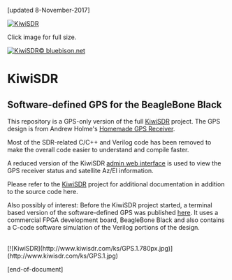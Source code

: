 [updated 8-November-2017]

[![KiwiSDR](http://www.kiwisdr.com/ks/Seeed.sample.1.780px.jpg)](http://www.kiwisdr.com/ks/Seeed.sample.1.jpg)

Click image for full size.

[![KiwiSDR](http://www.kiwisdr.com/ks/kiwi-with-headphones.130x170.png)© bluebison.net](http://bluebison.net)

KiwiSDR
=======

Software-defined GPS for the BeagleBone Black
----------------------------------------------------------------------

This repository is a GPS-only version of the full [KiwiSDR](https://github.com/jks-prv/Beagle_SDR_GPS) project.
The GPS design is from Andrew Holme's [Homemade GPS Receiver](http://www.aholme.co.uk/GPS/Main.htm).

Most of the SDR-related C/C++ and Verilog code has been removed to make the overall code easier to understand and compile faster.

A reduced version of the KiwiSDR [admin web interface](http://kiwisdr.local:8073/admin) is used to view the GPS receiver status and satellite Az/El information.

Please refer to the [KiwiSDR](https://github.com/jks-prv/Beagle_SDR_GPS) project for additional documentation in addition to the source code here.

Also possibly of interest: Before the KiwiSDR project started, a terminal based version of the software-defined GPS was published
[here](http://www.jks.com/sdgps/sdgps.html). It uses a commercial FPGA development board, BeagleBone Black and also contains a C-code software simulation of the
Verilog portions of the design.

<br>
[![KiwiSDR](http://www.kiwisdr.com/ks/GPS.1.780px.jpg)](http://www.kiwisdr.com/ks/GPS.1.jpg)

[end-of-document]
